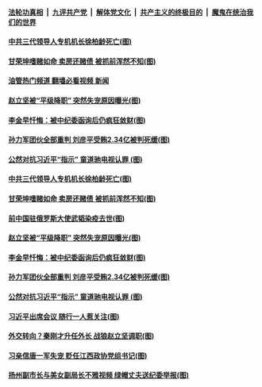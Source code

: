 ####  [法轮功真相](../../../../basic/blob/master/README.md?t=01120012) &nbsp;|&nbsp; [九评共产党](../../../../9ping.md/blob/master/README.md?t=01120012) &nbsp;|&nbsp; [解体党文化](../../../../jtdwh.md/blob/master/README.md?t=01120012)  &nbsp;|&nbsp; [共产主义的终极目的](../../../../gczydzjmd.md/blob/master/README.md?t=01120012) &nbsp;|&nbsp; [魔鬼在统治我们的世界](../../../../mgztzwmdsj.md/blob/master/README.md?t=01120012) 

#### [中共三代领导人专机机长徐柏龄死亡(图)](../pages/p2/1026257.md?t=01120012) 

#### [甘荣坤嗜赌如命 卖房还赌债 被抓前浑然不知(图)](../pages/p2/1026255.md?t=01120012) 

#### [油管热门频道 翻墙必看视频 新闻](http://129.146.143.75:81/youtube.html?01120012)

#### [赵立坚被“平级降职” 突然失宠原因曝光(图)](../pages/p2/1026224.md?t=01120012) 

#### [李金早忏悔：被中纪委函询后仍疯狂敛财(图)](../pages/p2/1026183.md?t=01120012) 

#### [孙力军团伙全部重判 刘彦平受贿2.34亿被判死缓(图)](../pages/p2/1026168.md?t=01120012) 

#### [公然对抗习近平“指示” 童道驰电视认罪 (图)](../pages/p2/1026138.md?t=01120012) 



#### [中共三代领导人专机机长徐柏龄死亡(图)](../pages/p2/1026257.md?t=01120012) 

#### [甘荣坤嗜赌如命 卖房还赌债 被抓前浑然不知(图)](../pages/p2/1026255.md?t=01120012) 

#### [前中国驻俄罗斯大使武韬染疫去世(图)](../pages/p2/1026223.md?t=01120012) 


#### [赵立坚被“平级降职” 突然失宠原因曝光(图)](../pages/p2/1026224.md?t=01120012) 





#### [李金早忏悔：被中纪委函询后仍疯狂敛财(图)](../pages/p2/1026183.md?t=01120012) 

#### [孙力军团伙全部重判 刘彦平受贿2.34亿被判死缓(图)](../pages/p2/1026168.md?t=01120012) 



#### [公然对抗习近平“指示” 童道驰电视认罪 (图)](../pages/p2/1026138.md?t=01120012) 

#### [习近平出席会议 随行一人惹关注(图)](../pages/p2/1026118.md?t=01120012) 

#### [外交转向？秦刚才升任外长 战狼赵立坚调职(图)](../pages/p2/1026085.md?t=01120012) 

#### [习亲信唐一军失宠 贬任江西政协党组书记(图)](../pages/p2/1026050.md?t=01120012) 

#### [扬州副市长与美女副局长不雅视频 绿帽丈夫送纪委举报(图)](../pages/p2/1026035.md?t=01120012) 

<img src='http://gfw-breaker.win/goodnews/indexes/p2.md' width='0px' height='0px'/>
